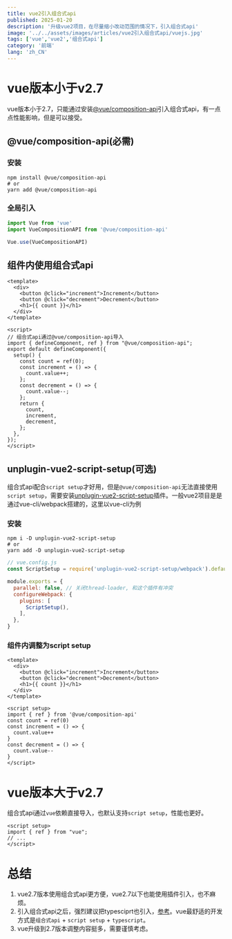 ```yaml
---
title: vue2引入组合式api
published: 2025-01-20
description: '升级vue2项目，在尽量缩小改动范围的情况下，引入组合式api'
image: '../../assets/images/articles/vue2引入组合式api/vuejs.jpg'
tags: ['vue','vue2','组合式api']
category: '前端'
lang: 'zh_CN'
---
```


# vue版本小于v2.7

vue版本小于2.7，只能通过安装[@vue/composition-api](https://www.npmjs.com/package/@vue/composition-api)引入组合式api，有一点点性能影响，但是可以接受。

## @vue/composition-api(必需)

### 安装
```shell
npm install @vue/composition-api
# or
yarn add @vue/composition-api
```

### 全局引入
```js
import Vue from 'vue'
import VueCompositionAPI from '@vue/composition-api'

Vue.use(VueCompositionAPI)
```

## 组件内使用组合式api
```vue
<template>
  <div>
    <button @click="increment">Increment</button>
    <button @click="decrement">Decrement</button>
    <h1>{{ count }}</h1>
  </div>
</template>

<script>
// 组合式api通过@vue/composition-api导入
import { defineComponent, ref } from "@vue/composition-api";
export default defineComponent({
  setup() {
    const count = ref(0);
    const increment = () => {
      count.value++;
    };
    const decrement = () => {
      count.value--;
    };
    return {
      count,
      increment,
      decrement,
    };
  },
});
</script>
```

## unplugin-vue2-script-setup(可选)
组合式api配合`script setup`才好用，但是`@vue/composition-api`无法直接使用`script setup`，需要安装[unplugin-vue2-script-setup](https://www.npmjs.com/package/unplugin-vue2-script-setup)插件。一般vue2项目是是通过vue-cli/webpack搭建的，这里以vue-cli为例

### 安装

```shell
npm i -D unplugin-vue2-script-setup
# or
yarn add -D unplugin-vue2-script-setup
```

```js
// vue.config.js
const ScriptSetup = require('unplugin-vue2-script-setup/webpack').default

module.exports = {
  parallel: false, // 关闭thread-loader, 和这个插件有冲突
  configureWebpack: {
    plugins: [
      ScriptSetup(),
    ],
  },
}
```

### 组件内调整为script setup
```vue
<template>
  <div>
    <button @click="increment">Increment</button>
    <button @click="decrement">Decrement</button>
    <h1>{{ count }}</h1>
  </div>
</template>

<script setup>
import { ref } from '@vue/composition-api'
const count = ref(0)
const increment = () => {
  count.value++
}
const decrement = () => {
  count.value--
}
</script>
```


# vue版本大于v2.7
组合式api通过`vue`依赖直接导入，也默认支持`script setup`，性能也更好。
```vue
<script setup>
import { ref } from "vue";
// ...
</script>
```

# 总结
1. vue2.7版本使用组合式api更方便，vue2.7以下也能使用插件引入，也不麻烦。
2. 引入组合式api之后，强烈建议把typesciprt也引入，[参考](/posts/vue2引入typescript/)。vue最舒适的开发方式是`组合式api` + `script setup` + `typescript`。
3. vue升级到2.7版本调整内容挺多，需要谨慎考虑。




